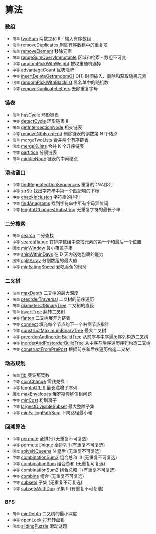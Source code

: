# 算法


### 数组
* `简单` [twoSum](srcipts/twoSum/README.md) 两数之和 II - 输入有序数组
* `简单` [removeDuplicates](srcipts/removeDuplicates/README.md) 删除有序数组中的重复项
* `简单` [removeElement](srcipts/removeElement/README.md) 移除元素
* `简单` [rangeSumQueryImmutable](srcipts/rangeSumQueryImmutable/README.md) 区域和检索 - 数组不可变
* `中等` [randomPickWithWeight](srcipts/randomPickWithWeight/README.md) 按权重随机选择
* `中等` [advantageCount](srcipts/advantageCount/README.md) 优势洗牌
* `中等` [insertDeleteGetrandomO1](srcipts/insertDeleteGetrandomO1/README.md) O(1) 时间插入、删除和获取随机元素
* `困难` [randomPickWithBlacklist](srcipts/randomPickWithBlacklist/README.md) 黑名单中的随机数
* `中等` [removeDuplicateLetters](srcipts/removeDuplicateLetters/README.md) 去除重复字母


### 链表

* `简单` [hasCycle](srcipts/hasCycle/README.md) 环形链表
* `中等` [detectCycle](srcipts/detectCycle/README.md) 环形链表 II
* `简单` [getIntersectionNode](srcipts/getIntersectionNode/README.md) 相交链表
* `中等` [removeNthFromEnd](srcipts/removeNthFromEnd/README.md) 删除链表的倒数第 N 个结点
* `简单` [mergeTwoLists](srcipts/mergeTwoLists/README.md) 合并两个有序链表
* `困难` [mergeKLists](srcipts/mergeKLists/README.md) 合并 K 个升序链表
* `中等` [partition](srcipts/partition/README.md) 分隔链表
* `简单` [middleNode](srcipts/middleNode/README.md) 链表的中间结点

### 滑动窗口

* `中等` [findRepeatedDnaSequences](srcipts/findRepeatedDnaSequences/README.md) 重复的DNA序列
* `中等` [strStr](srcipts/strStr/README.md) 找出字符串中第一个匹配项的下标
* `中等` [checkInclusion](srcipts/checkInclusion/README.md) 字符串的排列
* `中等` [findAnagrams](srcipts/findAnagrams/README.md) 找到字符串中所有字母异位词
* `中等` [lengthOfLongestSubstring](srcipts/lengthOfLongestSubstring/README.md) 无重复字符的最长子串



### 二分搜索

* `简单` [search](srcipts/search/README.md) 二分查找
* `中等` [searchRange](srcipts/searchRange/README.md) 在排序数组中查找元素的第一个和最后一个位置
* `困难` [minWindow](srcipts/minWindow/README.md) 最小覆盖子串
* `中等` [shipWithinDays](srcipts/shipWithinDays/README.md) 在 D 天内送达包裹的能力
* `困难` [splitArray](srcipts/splitArray/README.md) 分割数组的最大值
* `中等` [minEatingSpeed](srcipts/minEatingSpeed/README.md) 爱吃香蕉的珂珂



### 二叉树
* `简单` [maxDepth](srcipts/maxDepth/README.md) 二叉树的最大深度
* `简单` [preorderTraversal](srcipts/preorderTraversal/README.md) 二叉树的前序遍历
* `简单` [diameterOfBinaryTree](srcipts/diameterOfBinaryTree/README.md) 二叉树的直径
* `简单` [invertTree](srcipts/invertTree/README.md) 翻转二叉树
* `中等` [flatten](srcipts/flatten/README.md) 二叉树展开为链表
* `中等` [connect](srcipts/connect/README.md) 填充每个节点的下一个右侧节点指针
* `中等` [constructMaximumBinaryTree](srcipts/constructMaximumBinaryTree/README.md)  最大二叉树
* `中等` [preorderAndInorderBuildTree](srcipts/preorderAndInorderBuildTree/README.md)  从前序与中序遍历序列构造二叉树
* `中等` [inorderAndPostorderBuildTree](srcipts/inorderAndPostorderBuildTree/README.md)  从中序与后序遍历序列构造二叉树
* `中等` [constructFromPrePost](srcipts/constructFromPrePost/README.md)  根据前序和后序遍历构造二叉树


### 动态规划
* `简单` [fib](srcipts/fib/README.md) 斐波那契数
* `中等` [coinChange](srcipts/coinChange/README.md) 零钱兑换
* `中等` [lengthOfLIS](srcipts/lengthOfLIS/README.md) 最长递增子序列
* `困难` [maxEnvelopes](srcipts/maxEnvelopes/README.md) 俄罗斯套娃信封问题
* `中等` [minCost](srcipts/minCost/README.md) 粉刷房子
* `中等` [largestDivisibleSubset](srcipts/largestDivisibleSubset/README.md) 最大整除子集
* `中等` [minFallingPathSum](srcipts/minFallingPathSum/README.md) 下降路径最小和


### 回溯算法
* `中等` [permute](srcipts/permute/README.md) 全排列 (无重复不可复选)
* `中等` [permuteUnique](srcipts/permuteUnique/README.md) 全排列II (有重复不可复选)
* `困难` [solveNQueens](srcipts/solveNQueens/README.md) N 皇后 (无重复不可复选)
* `中等` [combinationSum3](srcipts/combinationSum3/README.md) 组合总和 III (无重复不可复选)
* `中等` [combinationSum](srcipts/combinationSum/README.md) 组合总和 (无重复可复选)
* `中等` [combinationSum2](srcipts/combinationSum2/README.md) 组合总和 II (有重复不可复选)
* `中等` [combine](srcipts/combine/README.md) 组合 (无重复不可复选)
* `中等` [subsets](srcipts/subsets/README.md) 子集 (无重复不可复选)
* `中等` [subsetsWithDup](srcipts/subsetsWithDup/README.md) 子集 II (有重复不可复选)

### BFS
* `简单` [minDepth](srcipts/minDepth/README.md) 二叉树的最小深度
* `中等` [openLock](srcipts/openLock/README.md) 打开转盘锁
* `困难` [slidingPuzzle](srcipts/slidingPuzzle/README.md) 滑动谜题
